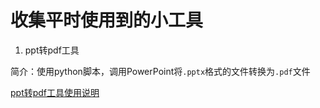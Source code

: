 # 收集平时使用到的小工具

1. ppt转pdf工具

简介：使用python脚本，调用PowerPoint将`.pptx`格式的文件转换为`.pdf`文件

[ppt转pdf工具使用说明](./ppt%E6%89%B9%E9%87%8F%E8%BD%ACpdf%E5%B7%A5%E5%85%B7/readme.md)
